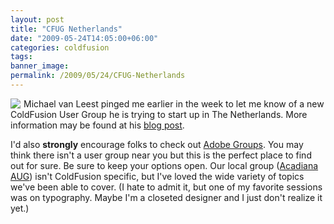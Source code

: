 ```yaml
---
layout: post
title: "CFUG Netherlands"
date: "2009-05-24T14:05:00+06:00"
categories: coldfusion 
tags: 
banner_image: 
permalink: /2009/05/24/CFUG-Netherlands
---
```


<img src="https://static.raymondcamden.com/images/cfjedi//n.png" align="left" style="margin-right:5px"> Michael van Leest pinged me earlier in the week to let me know of a new ColdFusion User Group he is trying to start up in The Netherlands. More information may be found at his <a href="http://michaelvanleest.com/index.cfm/2009/5/22/CFUG-Netherlands">blog post</a>. 


I'd also <b>strongly</b> encourage folks to check out <a href="http://groups.adobe.com">Adobe Groups</a>. You may think there isn't a user group near you but this is the perfect place to find out for sure. Be sure to keep your options open. Our local group (<a href="http://www.acadiana-aug.org">Acadiana AUG</a>) isn't ColdFusion specific, but I've loved the wide variety of topics we've been able to cover. (I hate to admit it, but one of my favorite sessions was on typography. Maybe I'm a closeted designer and I just don't realize it yet.) 

<br clear="left">